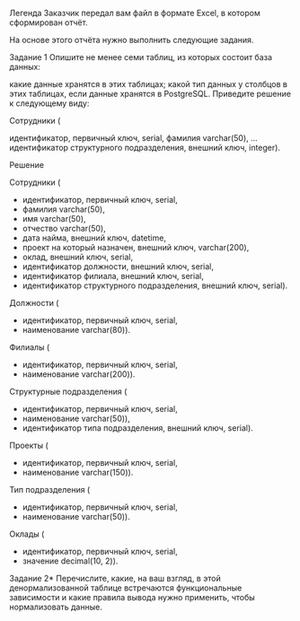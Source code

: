Легенда
Заказчик передал вам файл в формате Excel, в котором сформирован отчёт.

На основе этого отчёта нужно выполнить следующие задания.

Задание 1
Опишите не менее семи таблиц, из которых состоит база данных:

какие данные хранятся в этих таблицах;
какой тип данных у столбцов в этих таблицах, если данные хранятся в PostgreSQL.
Приведите решение к следующему виду:

Сотрудники (

идентификатор, первичный ключ, serial,
фамилия varchar(50),
...
идентификатор структурного подразделения, внешний ключ, integer).

Решение

Сотрудники (

- идентификатор, первичный ключ, serial,
- фамилия varchar(50),
- имя varchar(50),
- отчество varchar(50),
- дата найма, внешний ключ, datetime,
- проект на который назначен, внешний ключ, varchar(200),
- оклад, внешний ключ, serial,
- идентификатор должности, внешний ключ, serial,
- идентификатор филиала, внешний ключ, serial,
- идентификатор структурного подразделения, внешний ключ, serial).


Должности (

- идентификатор, первичный ключ, serial,
- наименование varchar(80)).

Филиалы (

- идентификатор, первичный ключ, serial,
- наименование varchar(200)).

Структурные подразделения (

- идентификатор, первичный ключ, serial,
- наименование varchar(50)),
- идентификатор типа подразделения, внешний ключ, serial).

Проекты (

- идентификатор, первичный ключ, serial,
- наименование varchar(150)).

Тип подразделения (

- идентификатор, первичный ключ, serial,
- наименование varchar(50)).

Оклады (

- идентификатор, первичный ключ, serial,
- значение decimal(10, 2)).

Задание 2*
Перечислите, какие, на ваш взгляд, в этой денормализованной таблице встречаются функциональные зависимости и какие правила вывода нужно применить, чтобы нормализовать данные.
